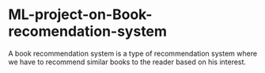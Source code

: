 # ML-project-on-Book-recomendation-system
A book recommendation system is a type of recommendation system where we have to recommend similar books to the reader based on his interest.
